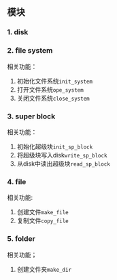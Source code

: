 ## 模块
### 1. disk

### 2. file system
相关功能：
1. 初始化文件系统`init_system`
2. 打开文件系统`ope_system`
3. 关闭文件系统`close_system`

### 3. super block
相关功能：
1. 初始化超级块`init_sp_block`
2. 将超级块写入disk`write_sp_block`
3. 从disk中读出超级块`read_sp_block`

### 4. file
相关功能:
1. 创建文件`make_file`
2. 复制文件`copy_file`
### 5. folder
相关功能；
1. 创建文件夹`make_dir`
